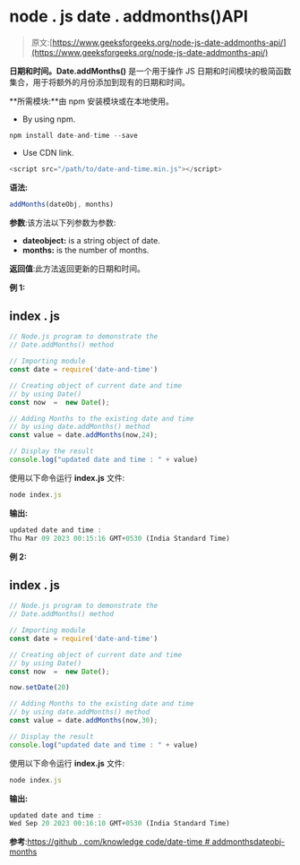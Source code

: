 # node . js date . addmonths()API

> 原文:[https://www.geeksforgeeks.org/node-js-date-addmonths-api/](https://www.geeksforgeeks.org/node-js-date-addmonths-api/)

**日期和时间。Date.addMonths()** 是一个用于操作 JS 日期和时间模块的极简函数集合，用于将额外的月份添加到现有的日期和时间。

**所需模块:**由 npm 安装模块或在本地使用。

*   By using npm.

```js
npm install date-and-time --save
```

*   Use CDN link.

```js
<script src="/path/to/date-and-time.min.js"></script>
```

**语法:**

```js
addMonths(dateObj, months)
```

**参数**:该方法以下列参数为参数:

*   **dateobject:** is a string object of date.
*   **months:** is the number of months.

**返回值**:此方法返回更新的日期和时间。

**例 1:**

## index . js

```js
// Node.js program to demonstrate the  
// Date.addMonths() method

// Importing module
const date = require('date-and-time')

// Creating object of current date and time 
// by using Date() 
const now  =  new Date();

// Adding Months to the existing date and time
// by using date.addMonths() method
const value = date.addMonths(now,24);

// Display the result
console.log("updated date and time : " + value)
```

使用以下命令运行 **index.js** 文件:

```js
node index.js
```

**输出:**

```js
updated date and time : 
Thu Mar 09 2023 00:15:16 GMT+0530 (India Standard Time)
```

**例 2:**

## index . js

```js
// Node.js program to demonstrate the  
// Date.addMonths() method

// Importing module
const date = require('date-and-time')

// Creating object of current date and time 
// by using Date() 
const now  =  new Date();

now.setDate(20)

// Adding Months to the existing date and time
// by using date.addMonths() method
const value = date.addMonths(now,30);

// Display the result
console.log("updated date and time : " + value)
```

使用以下命令运行 **index.js** 文件:

```js
node index.js
```

**输出:**

```js
updated date and time : 
Wed Sep 20 2023 00:16:10 GMT+0530 (India Standard Time)
```

**参考**:[https://github . com/knowledge code/date-time # addmonthsdateobj-months](https://github.com/knowledgecode/date-and-time#addmonthsdateobj-months)